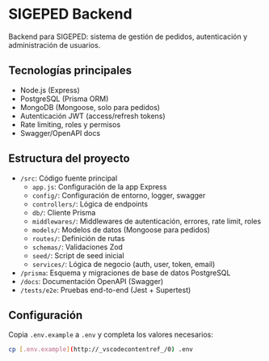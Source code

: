 # SIGEPED Backend

Backend para SIGEPED: sistema de gestión de pedidos, autenticación y administración de usuarios.

## Tecnologías principales

- Node.js (Express)
- PostgreSQL (Prisma ORM)
- MongoDB (Mongoose, solo para pedidos)
- Autenticación JWT (access/refresh tokens)
- Rate limiting, roles y permisos
- Swagger/OpenAPI docs

## Estructura del proyecto

- `/src`: Código fuente principal
  - `app.js`: Configuración de la app Express
  - `config/`: Configuración de entorno, logger, swagger
  - `controllers/`: Lógica de endpoints
  - `db/`: Cliente Prisma
  - `middlewares/`: Middlewares de autenticación, errores, rate limit, roles
  - `models/`: Modelos de datos (Mongoose para pedidos)
  - `routes/`: Definición de rutas
  - `schemas/`: Validaciones Zod
  - `seed/`: Script de seed inicial
  - `services/`: Lógica de negocio (auth, user, token, email)
- `/prisma`: Esquema y migraciones de base de datos PostgreSQL
- `/docs`: Documentación OpenAPI (Swagger)
- `/tests/e2e`: Pruebas end-to-end (Jest + Supertest)

## Configuración

Copia `.env.example` a `.env` y completa los valores necesarios:

```sh
cp [.env.example](http://_vscodecontentref_/0) .env